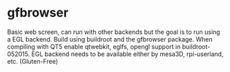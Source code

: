 # gfbrowser

Basic web screen, can run with other backends but the goal is to run using a EGL backend.  Build using buildroot and the gfbrowser package.  When compiling with QT5 enable qtwebkit, eglfs, opengl support in buildroot-052015.  EGL backend needs to be  available either by mesa3D, rpi-userland, etc.
(Gluten-Free)
